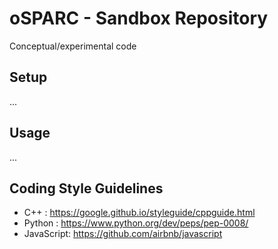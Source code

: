 # oSPARC - Sandbox Repository

 Conceptual/experimental code 

## Setup
...

## Usage
...

## Coding Style Guidelines
 - C++       : https://google.github.io/styleguide/cppguide.html
 - Python    : https://www.python.org/dev/peps/pep-0008/
 - JavaScript: https://github.com/airbnb/javascript
